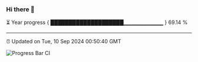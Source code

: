 ### Hi there 👋

⏳ Year progress { ████████████████████▁▁▁▁▁▁▁▁▁▁ } 69.14 %

---

⏰ Updated on Tue, 10 Sep 2024 00:50:40 GMT

![Progress Bar CI](https://github.com/code-lakshay/GitHub-Actions-Demo/workflows/Progress%20Bar%20CI/badge.svg)
